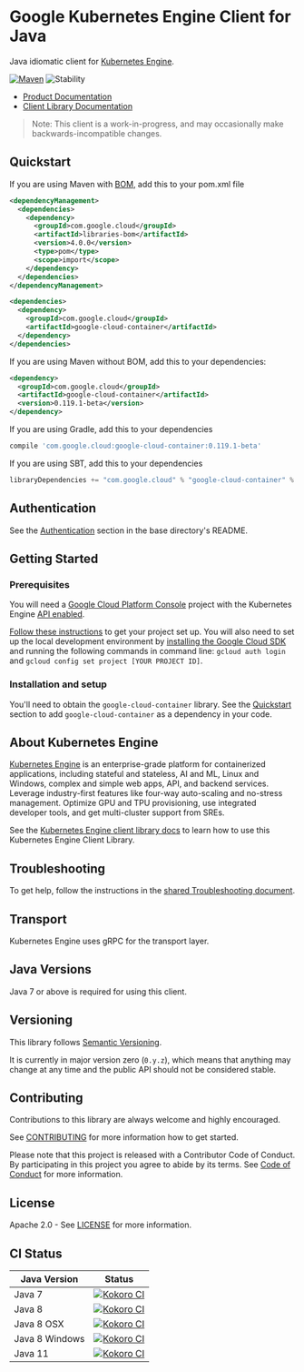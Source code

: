 # Google Kubernetes Engine Client for Java

Java idiomatic client for [Kubernetes Engine][product-docs].

[![Maven][maven-version-image]][maven-version-link]
![Stability][stability-image]

- [Product Documentation][product-docs]
- [Client Library Documentation][javadocs]

> Note: This client is a work-in-progress, and may occasionally
> make backwards-incompatible changes.

## Quickstart

If you are using Maven with [BOM][libraries-bom], add this to your pom.xml file
```xml
<dependencyManagement>
  <dependencies>
    <dependency>
      <groupId>com.google.cloud</groupId>
      <artifactId>libraries-bom</artifactId>
      <version>4.0.0</version>
      <type>pom</type>
      <scope>import</scope>
    </dependency>
  </dependencies>
</dependencyManagement>

<dependencies>
  <dependency>
    <groupId>com.google.cloud</groupId>
    <artifactId>google-cloud-container</artifactId>
  </dependency>
</dependencies>
```

[//]: # ({x-version-update-start:google-cloud-container:released})

If you are using Maven without BOM, add this to your dependencies:

```xml
<dependency>
  <groupId>com.google.cloud</groupId>
  <artifactId>google-cloud-container</artifactId>
  <version>0.119.1-beta</version>
</dependency>
```

If you are using Gradle, add this to your dependencies
```Groovy
compile 'com.google.cloud:google-cloud-container:0.119.1-beta'
```
If you are using SBT, add this to your dependencies
```Scala
libraryDependencies += "com.google.cloud" % "google-cloud-container" % "0.119.1-beta"
```
[//]: # ({x-version-update-end})

## Authentication

See the [Authentication][authentication] section in the base directory's README.

## Getting Started

### Prerequisites

You will need a [Google Cloud Platform Console][developer-console] project with the Kubernetes Engine [API enabled][enable-api].

[Follow these instructions][create-project] to get your project set up. You will also need to set up the local development environment by
[installing the Google Cloud SDK][cloud-sdk] and running the following commands in command line:
`gcloud auth login` and `gcloud config set project [YOUR PROJECT ID]`.

### Installation and setup

You'll need to obtain the `google-cloud-container` library.  See the [Quickstart](#quickstart) section
to add `google-cloud-container` as a dependency in your code.

## About Kubernetes Engine


[Kubernetes Engine][product-docs] is an enterprise-grade platform for containerized applications, including stateful and stateless, AI and ML, Linux and Windows, complex and simple web apps, API, and backend services. Leverage industry-first features like four-way auto-scaling and no-stress management. Optimize GPU and TPU provisioning, use integrated developer tools, and get multi-cluster support from SREs.

See the [Kubernetes Engine client library docs][javadocs] to learn how to
use this Kubernetes Engine Client Library.




## Troubleshooting

To get help, follow the instructions in the [shared Troubleshooting document][troubleshooting].

## Transport

Kubernetes Engine uses gRPC for the transport layer.

## Java Versions

Java 7 or above is required for using this client.

## Versioning

This library follows [Semantic Versioning](http://semver.org/).


It is currently in major version zero (``0.y.z``), which means that anything may change at any time
and the public API should not be considered stable.


## Contributing


Contributions to this library are always welcome and highly encouraged.

See [CONTRIBUTING][contributing] for more information how to get started.

Please note that this project is released with a Contributor Code of Conduct. By participating in
this project you agree to abide by its terms. See [Code of Conduct][code-of-conduct] for more
information.

## License

Apache 2.0 - See [LICENSE][license] for more information.

## CI Status

Java Version | Status
------------ | ------
Java 7 | [![Kokoro CI][kokoro-badge-image-1]][kokoro-badge-link-1]
Java 8 | [![Kokoro CI][kokoro-badge-image-2]][kokoro-badge-link-2]
Java 8 OSX | [![Kokoro CI][kokoro-badge-image-3]][kokoro-badge-link-3]
Java 8 Windows | [![Kokoro CI][kokoro-badge-image-4]][kokoro-badge-link-4]
Java 11 | [![Kokoro CI][kokoro-badge-image-5]][kokoro-badge-link-5]

[product-docs]: https://cloud.google.com/kubernetes-engine/
[javadocs]: https://googleapis.dev/java/google-cloud-container/latest/
[kokoro-badge-image-1]: http://storage.googleapis.com/cloud-devrel-public/java/badges/java-container/java7.svg
[kokoro-badge-link-1]: http://storage.googleapis.com/cloud-devrel-public/java/badges/java-container/java7.html
[kokoro-badge-image-2]: http://storage.googleapis.com/cloud-devrel-public/java/badges/java-container/java8.svg
[kokoro-badge-link-2]: http://storage.googleapis.com/cloud-devrel-public/java/badges/java-container/java8.html
[kokoro-badge-image-3]: http://storage.googleapis.com/cloud-devrel-public/java/badges/java-container/java8-osx.svg
[kokoro-badge-link-3]: http://storage.googleapis.com/cloud-devrel-public/java/badges/java-container/java8-osx.html
[kokoro-badge-image-4]: http://storage.googleapis.com/cloud-devrel-public/java/badges/java-container/java8-win.svg
[kokoro-badge-link-4]: http://storage.googleapis.com/cloud-devrel-public/java/badges/java-container/java8-win.html
[kokoro-badge-image-5]: http://storage.googleapis.com/cloud-devrel-public/java/badges/java-container/java11.svg
[kokoro-badge-link-5]: http://storage.googleapis.com/cloud-devrel-public/java/badges/java-container/java11.html
[stability-image]: https://img.shields.io/badge/stability-beta-yellow
[maven-version-image]: https://img.shields.io/maven-central/v/com.google.cloud/google-cloud-container.svg
[maven-version-link]: https://search.maven.org/search?q=g:com.google.cloud%20AND%20a:google-cloud-container&core=gav
[authentication]: https://github.com/googleapis/google-cloud-java#authentication
[developer-console]: https://console.developers.google.com/
[create-project]: https://cloud.google.com/resource-manager/docs/creating-managing-projects
[cloud-sdk]: https://cloud.google.com/sdk/
[troubleshooting]: https://github.com/googleapis/google-cloud-common/blob/master/troubleshooting/readme.md#troubleshooting
[contributing]: https://github.com/googleapis/java-container/blob/master/CONTRIBUTING.md
[code-of-conduct]: https://github.com/googleapis/java-container/blob/master/CODE_OF_CONDUCT.md#contributor-code-of-conduct
[license]: https://github.com/googleapis/java-container/blob/master/LICENSE

[enable-api]: https://console.cloud.google.com/flows/enableapi?apiid=container.googleapis.com
[libraries-bom]: https://github.com/GoogleCloudPlatform/cloud-opensource-java/wiki/The-Google-Cloud-Platform-Libraries-BOM
